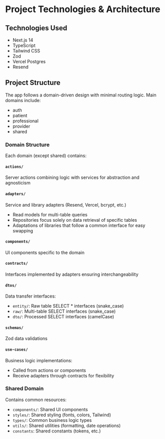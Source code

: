 # Project Technologies & Architecture

## Technologies Used
- Next.js 14
- TypeScript
- Tailwind CSS
- Zod
- Vercel Postgres
- Resend

## Project Structure

The app follows a domain-driven design with minimal routing logic. Main domains include:
- auth
- patient
- professional
- provider
- shared

### Domain Structure
Each domain (except shared) contains:

#### `actions/`
Server actions combining logic with services for abstraction and agnosticism

#### `adapters/`
Service and library adapters (Resend, Vercel, bcrypt, etc.)
- Read models for multi-table queries
- Repositories focus solely on data retrieval of specific tables
- Adaptations of libraries that follow a common interface for easy swapping

#### `components/`
UI components specific to the domain

#### `contracts/`
Interfaces implemented by adapters ensuring interchangeability

#### `dtos/`
Data transfer interfaces:
- `entity/`: Raw table SELECT * interfaces (snake_case)
- `raw/`: Multi-table SELECT interfaces (snake_case)
- `dto/`: Processed SELECT interfaces (camelCase)

#### `schemas/`
Zod data validations

#### `use-cases/`
Business logic implementations:
- Called from actions or components
- Receive adapters through contracts for flexibility

### Shared Domain
Contains common resources:

- `components/`: Shared UI components
- `styles/`: Shared styling (fonts, colors, Tailwind)
- `types/`: Common business logic types
- `utils/`: Shared utilities (formatting, date operations)
- `constants`: Shared constants (tokens, etc.)